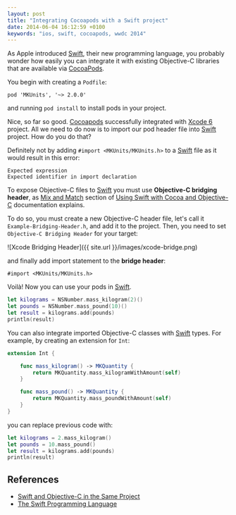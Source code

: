 ```yaml
---
layout: post
title: "Integrating Cocoapods with a Swift project"
date: 2014-06-04 16:12:59 +0100
keywords: "ios, swift, cocoapods, wwdc 2014"
---
```


As Apple introduced [Swift][swift], their new programming language, you probably wonder how easily you can integrate it with existing Objective-C libraries that are available via [CocoaPods][cocoapods].

[wwdc]:https://developer.apple.com/wwdc/
[swift]:https://developer.apple.com/library/prerelease/ios/documentation/swift/conceptual/swift_programming_language/index.html

You begin with creating a `Podfile`:

```
pod 'MKUnits', '~> 2.0.0'
```

and running `pod install` to install pods in your project.

Nice, so far so good. [Cocoapods][cocoapods] successfully integrated with [Xcode 6][xcode-6] project. All we need to do now is to import our pod header file into [Swift][swift] project. How do you do that? 

[cocoapods]:http://cocoapods.org/
[xcode-6]:https://developer.apple.com/xcode/

Definitely not by adding `#import <MKUnits/MKUnits.h>` to a [Swift][swift] file as it would result in this error:

    Expected expression
    Expected identifier in import declaration

To expose Objective-C files to [Swift][swift] you must use **Objective-C bridging header**, as [Mix and Match][mix] section of [Using Swift with Cocoa and Objective-C][using-swift] documentation explains.

[mix]:https://developer.apple.com/library/prerelease/ios/documentation/swift/conceptual/buildingcocoaapps/MixandMatch.html
[using-swift]:https://developer.apple.com/library/prerelease/ios/documentation/swift/conceptual/buildingcocoaapps/index.html

To do so, you must create a new Objective-C header file, let's call it `Example-Bridging-Header.h`, and add it to the project. Then, you need to set `Objective-C Bridging Header` for your target:

![Xcode Bridging Header]({{ site.url }}/images/xcode-bridge.png)

and finally add import statement to the **bridge header**:

```objc
#import <MKUnits/MKUnits.h>
```

Voilà! Now you can use your pods in [Swift][swift].

```swift
let kilograms = NSNumber.mass_kilogram(2)()
let pounds = NSNumber.mass_pound(10)()
let result = kilograms.add(pounds)
println(result)
```

<!-- flawlessly results in:

    6.5359237 kg  -->

You can also integrate imported Objective-C classes with [Swift][swift] types. For example, by creating an extension for `Int`:

```swift
extension Int {

    func mass_kilogram() -> MKQuantity {
        return MKQuantity.mass_kilogramWithAmount(self)
    }

    func mass_pound() -> MKQuantity {
        return MKQuantity.mass_poundWithAmount(self)
    }
}
```

you can replace previous code with:

```swift
let kilograms = 2.mass_kilogram()
let pounds = 10.mass_pound()
let result = kilograms.add(pounds)
println(result)
```

## References

* [Swift and Objective-C in the Same Project][mix]
* [The Swift Programming Language][swift]






